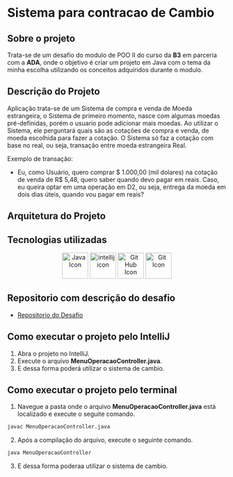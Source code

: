 # Sistema para contracao de Cambio

## Sobre o projeto
Trata-se de um desafio do modulo de POO II do curso da **B3** em parceria com a **ADA**, onde o objetivo é criar um projeto em Java com o tema da minha escolha utilizando os conceitos adquiridos durante o modulo.

## Descrição do Projeto
Aplicação trata-se de um Sistema de compra e venda de Moeda estrangeira, o Sistema de primeiro momento, nasce com algumas moedas pré-definidas, porém o usuario pode adicionar mais moedas. Ao utilizar o Sistema, ele perguntará quais são as cotações de compra e venda, de moeda escolhida para fazer a cotação. O Sistema só faz a cotação com base no real, ou seja, transação entre moeda estrangeira Real.

Exemplo de transação:

- Eu, como Usuário, quero comprar $ 1.000,00 (mil dolares) na cotação de venda de R$ 5,48, quero saber quando devo pagar em reais. Caso, eu queira optar em uma operação em D2, ou seja, entrega da moeda em dois dias úteis, quando vou pagar em reais?

## Arquitetura do Projeto

## Tecnologias utilizadas
<p align="center">
<img src="https://user-images.githubusercontent.com/25181517/117201156-9a724800-adec-11eb-9a9d-3cd0f67da4bc.png" alt="Java Icon" width="60px" height="60px">
<img src="https://user-images.githubusercontent.com/25181517/192108890-200809d1-439c-4e23-90d3-b090cf9a4eea.png" alt="intellij icon" width="60px" height="60px">
<img src="https://user-images.githubusercontent.com/25181517/192108374-8da61ba1-99ec-41d7-80b8-fb2f7c0a4948.png" alt="Git Hub Icon" width="60px" height="60px">
<img src="https://user-images.githubusercontent.com/25181517/192108372-f71d70ac-7ae6-4c0d-8395-51d8870c2ef0.png" alt="Git Icon" width="60px" height="60px">
</p>

## Repositorio com descrição do desafio
- [Repositorio do Desafio](https://gist.github.com/rafarocha/6bbc76e474a54c439966db449b5ed19a)

## Como executar o projeto pelo IntelliJ
1. Abra o projeto no IntelliJ.
2. Execute o arquivo **MenuOperacaoController.java**.
3. E dessa forma poderá utilizar o sistema de cambio.

## Como executar o projeto pelo terminal
1. Navegue a pasta onde o arquivo **MenuOperacaoController.java** está localizado e execute o seguite comando.
```cmd
javac MenuOperacaoController.java
```
2. Após a compilação do arquivo, execute o seguinte comando.
```cmd
java MenuOperacaoController
```
3. E dessa forma poderaa utilizar o sistema de cambio.


